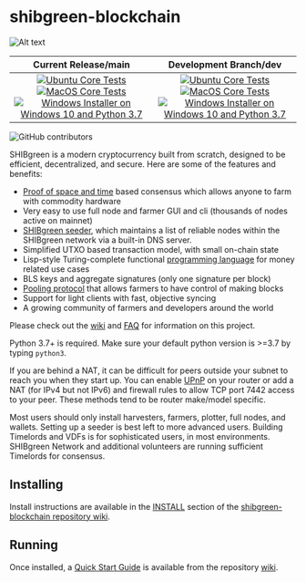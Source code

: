 # shibgreen-blockchain

![Alt text](https://www.shib.green/wp-content/uploads/2022/09/shibgreen-logo.svg)

| Current Release/main | Development Branch/dev |
|         :---:          |          :---:         |
| [![Ubuntu Core Tests](https://github.com/SHIBgreen-Network/shibgreen-blockchain/actions/workflows/build-test-ubuntu-core.yml/badge.svg)](https://github.com/SHIBgreen-Network/shibgreen-blockchain/actions/workflows/build-test-ubuntu-core.yml) [![MacOS Core Tests](https://github.com/SHIBgreen-Network/shibgreen-blockchain/actions/workflows/build-test-macos-core.yml/badge.svg)](https://github.com/SHIBgreen-Network/shibgreen-blockchain/actions/workflows/build-test-macos-core.yml) [![Windows Installer on Windows 10 and Python 3.7](https://github.com/SHIBgreen-Network/shibgreen-blockchain/actions/workflows/build-windows-installer.yml/badge.svg)](https://github.com/SHIBgreen-Network/shibgreen-blockchain/actions/workflows/build-windows-installer.yml)  |  [![Ubuntu Core Tests](https://github.com/SHIBgreen-Network/shibgreen-blockchain/actions/workflows/build-test-ubuntu-core.yml/badge.svg?branch=dev)](https://github.com/SHIBgreen-Network/shibgreen-blockchain/actions/workflows/build-test-ubuntu-core.yml) [![MacOS Core Tests](https://github.com/SHIBgreen-Network/shibgreen-blockchain/actions/workflows/build-test-macos-core.yml/badge.svg?branch=dev)](https://github.com/SHIBgreen-Network/shibgreen-blockchain/actions/workflows/build-test-macos-core.yml) [![Windows Installer on Windows 10 and Python 3.7](https://github.com/SHIBgreen-Network/shibgreen-blockchain/actions/workflows/build-windows-installer.yml/badge.svg?branch=dev)](https://github.com/SHIBgreen-Network/shibgreen-blockchain/actions/workflows/build-windows-installer.yml) |

![GitHub contributors](https://img.shields.io/github/contributors/SHIBgreen-Network/shibgreen-blockchain?logo=GitHub)

SHIBgreen is a modern cryptocurrency built from scratch, designed to be efficient, decentralized, and secure. Here are some of the features and benefits:
* [Proof of space and time](https://docs.google.com/document/d/1tmRIb7lgi4QfKkNaxuKOBHRmwbVlGL4f7EsBDr_5xZE/edit) based consensus which allows anyone to farm with commodity hardware
* Very easy to use full node and farmer GUI and cli (thousands of nodes active on mainnet)
* [SHIBgreen seeder](https://github.com/SHIBgreen-Network/shibgreen-blockchain/wiki/SHIBgreen-Seeder-User-Guide), which maintains a list of reliable nodes within the SHIBgreen network via a built-in DNS server.
* Simplified UTXO based transaction model, with small on-chain state
* Lisp-style Turing-complete functional [programming language](https://shibgreenlisp.com/) for money related use cases
* BLS keys and aggregate signatures (only one signature per block)
* [Pooling protocol](https://github.com/SHIBgreen-Network/shibgreen-blockchain/wiki/Pooling-User-Guide) that allows farmers to have control of making blocks
* Support for light clients with fast, objective syncing
* A growing community of farmers and developers around the world

Please check out the [wiki](https://github.com/SHIBgreen-Network/shibgreen-blockchain/wiki)
and [FAQ](https://github.com/SHIBgreen-Network/shibgreen-blockchain/wiki/FAQ) for
information on this project.

Python 3.7+ is required. Make sure your default python version is >=3.7
by typing `python3`.

If you are behind a NAT, it can be difficult for peers outside your subnet to
reach you when they start up. You can enable
[UPnP](https://www.homenethowto.com/ports-and-nat/upnp-automatic-port-forward/)
on your router or add a NAT (for IPv4 but not IPv6) and firewall rules to allow
TCP port 7442 access to your peer.
These methods tend to be router make/model specific.

Most users should only install harvesters, farmers, plotter, full nodes, and wallets.
Setting up a seeder is best left to more advanced users.
Building Timelords and VDFs is for sophisticated users, in most environments.
SHIBgreen Network and additional volunteers are running sufficient Timelords
for consensus.

## Installing

Install instructions are available in the
[INSTALL](https://github.com/SHIBgreen-Network/shibgreen-blockchain/wiki/INSTALL)
section of the
[shibgreen-blockchain repository wiki](https://github.com/SHIBgreen-Network/shibgreen-blockchain/wiki).

## Running

Once installed, a
[Quick Start Guide](https://github.com/SHIBgreen-Network/shibgreen-blockchain/wiki/Quick-Start-Guide)
is available from the repository
[wiki](https://github.com/SHIBgreen-Network/shibgreen-blockchain/wiki).

